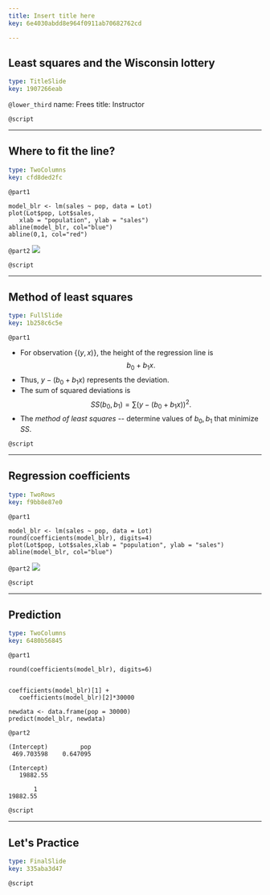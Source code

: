 ```yaml
---
title: Insert title here
key: 6e4030abdd8e964f0911ab70682762cd

---
```

## Least squares and the Wisconsin lottery

```yaml
type: TitleSlide
key: 1907266eab
```





`@lower_third`
name: Frees
title: Instructor

`@script`




---
## Where to fit the line?

```yaml
type: TwoColumns
key: cfd8ded2fc
```

`@part1`
```
model_blr <- lm(sales ~ pop, data = Lot)
plot(Lot$pop, Lot$sales,
   xlab = "population", ylab = "sales")
abline(model_blr, col="blue")
abline(0,1, col="red")
```

`@part2`
![](https://assets.datacamp.com/production/repositories/2610/datasets/745f0470bf1b17941441b1b789018cecf3ef0360/Ch2PlotPop_SalesWithRegLine.png)




`@script`




---
## Method of least squares

```yaml
type: FullSlide
key: 1b258c6c5e
```

`@part1`
- For observation $\{(y, x)\}$, the height of the regression line is $$b_0 + b_1 x.$$
- Thus, $y - (b_0 + b_1 x)$ represents the deviation.
- The sum of squared deviations is $$SS(b_0, b_1) = \sum (y - (b_0 + b_1 x))^2 .$$
- The *method of least squares* -- determine values of $b_0, b_1$ that minimize $SS$.





`@script`




---
## Regression coefficients

```yaml
type: TwoRows
key: f9bb8e87e0
```

`@part1`
```
model_blr <- lm(sales ~ pop, data = Lot)
round(coefficients(model_blr), digits=4)
plot(Lot$pop, Lot$sales,xlab = "population", ylab = "sales")
abline(model_blr, col="blue")
```

`@part2`
![](https://assets.datacamp.com/production/repositories/2610/datasets/f406135bcf211fef1d23a65c116ddfde3d2c6e85/Ch2PlotPop_SalesWithRegLineB.png)




`@script`




---
## Prediction

```yaml
type: TwoColumns
key: 6480b56845
```

`@part1`
```
round(coefficients(model_blr), digits=6)


coefficients(model_blr)[1] + 
   coefficients(model_blr)[2]*30000

newdata <- data.frame(pop = 30000)
predict(model_blr, newdata)
```

`@part2`
```
(Intercept)         pop 
 469.703598    0.647095 

(Intercept) 
   19882.55 

       1 
19882.55 
```




`@script`




---
## Let's Practice

```yaml
type: FinalSlide
key: 335aba3d47
```






`@script`



